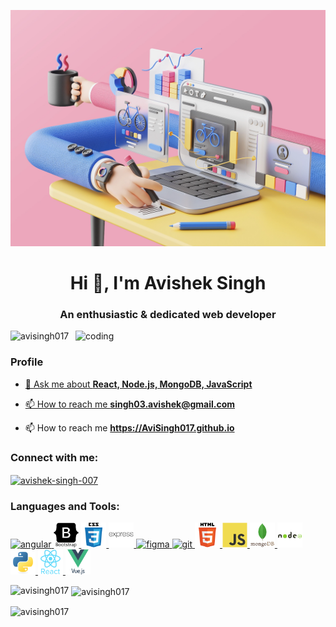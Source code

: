 ![logo](https://github.com/AviSingh017/AviSingh017/blob/main/original-d6c5542789f8bd2a3851eecd7b01f100.webp)
<h1 align="center">Hi 👋, I'm Avishek Singh</h1>
<h3 align="center">An enthusiastic & dedicated web developer</h3>

<img align="right" alt="coding" width="400" src="https://i.giphy.com/media/L1R1tvI9svkIWwpVYr/giphy.webp">

<p align="left"> <img src="https://komarev.com/ghpvc/?username=avisingh017&label=Profile%20views&color=0e75b6&style=flat" alt="avisingh017" /> </p>

<h3> Profile <a href="https://AviSingh017.github.io"</a> </h3>

- 💬 Ask me about **React, Node.js, MongoDB, JavaScript**

- 📫 How to reach me **singh03.avishek@gmail.com**

- 📫 How to reach me **https://AviSingh017.github.io**

<h3 align="left">Connect with me:</h3>
<p align="left">
<a href="https://linkedin.com/in/avishek-singh-007" target="blank"><img align="center" src="https://raw.githubusercontent.com/rahuldkjain/github-profile-readme-generator/master/src/images/icons/Social/linked-in-alt.svg" alt="avishek-singh-007" height="30" width="40" /></a>
</p>

<h3 align="left">Languages and Tools:</h3>
<p align="left"> <a href="https://angular.io" target="_blank" rel="noreferrer"> <img src="https://angular.io/assets/images/logos/angular/angular.svg" alt="angular" width="40" height="40"/> </a> <a href="https://getbootstrap.com" target="_blank" rel="noreferrer"> <img src="https://raw.githubusercontent.com/devicons/devicon/master/icons/bootstrap/bootstrap-plain-wordmark.svg" alt="bootstrap" width="40" height="40"/> </a> <a href="https://www.w3schools.com/css/" target="_blank" rel="noreferrer"> <img src="https://raw.githubusercontent.com/devicons/devicon/master/icons/css3/css3-original-wordmark.svg" alt="css3" width="40" height="40"/> </a> <a href="https://expressjs.com" target="_blank" rel="noreferrer"> <img src="https://raw.githubusercontent.com/devicons/devicon/master/icons/express/express-original-wordmark.svg" alt="express" width="40" height="40"/> </a> <a href="https://www.figma.com/" target="_blank" rel="noreferrer"> <img src="https://www.vectorlogo.zone/logos/figma/figma-icon.svg" alt="figma" width="40" height="40"/> </a> <a href="https://git-scm.com/" target="_blank" rel="noreferrer"> <img src="https://www.vectorlogo.zone/logos/git-scm/git-scm-icon.svg" alt="git" width="40" height="40"/> </a> <a href="https://www.w3.org/html/" target="_blank" rel="noreferrer"> <img src="https://raw.githubusercontent.com/devicons/devicon/master/icons/html5/html5-original-wordmark.svg" alt="html5" width="40" height="40"/> </a> <a href="https://developer.mozilla.org/en-US/docs/Web/JavaScript" target="_blank" rel="noreferrer"> <img src="https://raw.githubusercontent.com/devicons/devicon/master/icons/javascript/javascript-original.svg" alt="javascript" width="40" height="40"/> </a> <a href="https://www.mongodb.com/" target="_blank" rel="noreferrer"> <img src="https://raw.githubusercontent.com/devicons/devicon/master/icons/mongodb/mongodb-original-wordmark.svg" alt="mongodb" width="40" height="40"/> </a> <a href="https://nodejs.org" target="_blank" rel="noreferrer"> <img src="https://raw.githubusercontent.com/devicons/devicon/master/icons/nodejs/nodejs-original-wordmark.svg" alt="nodejs" width="40" height="40"/> </a> <a href="https://www.python.org" target="_blank" rel="noreferrer"> <img src="https://raw.githubusercontent.com/devicons/devicon/master/icons/python/python-original.svg" alt="python" width="40" height="40"/> </a> <a href="https://reactjs.org/" target="_blank" rel="noreferrer"> <img src="https://raw.githubusercontent.com/devicons/devicon/master/icons/react/react-original-wordmark.svg" alt="react" width="40" height="40"/> </a> <a href="https://vuejs.org/" target="_blank" rel="noreferrer"> <img src="https://raw.githubusercontent.com/devicons/devicon/master/icons/vuejs/vuejs-original-wordmark.svg" alt="vuejs" width="40" height="40"/> </a> </p>

<p><img align="left" src="https://github-readme-stats.vercel.app/api/top-langs?username=avisingh017&show_icons=true&locale=en&layout=compact" alt="avisingh017" /></p>

<p>&nbsp;<img align="center" src="https://github-readme-stats.vercel.app/api?username=avisingh017&show_icons=true&locale=en" alt="avisingh017" /></p>

<p><img align="center" src="https://github-readme-streak-stats.herokuapp.com/?user=avisingh017&" alt="avisingh017" /></p>
